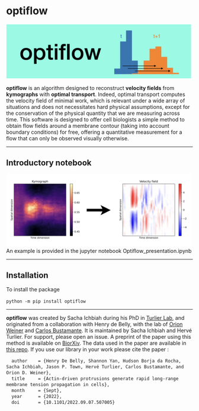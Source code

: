 # optiflow
<img src="Images/optiflow_logo.png" alt="drawing" width="500"/>

**optiflow** is an algorithm designed to reconstruct **velocity fields** from **kymographs** with **optimal transport**. Indeed, optimal transport computes the velocity field of minimal work, which is relevant under a wide array of situations and does not necessitates hard physical assumptions, except for the conservation of the physical quantity that we are measuring across time.
This software is designed to offer cell biologists a simple method to obtain flow fields around a membrane contour (taking into account boundary conditions) for free, offering a quantitative measurement for a flow that can only be observed visually otherwise.


---
## Introductory notebook
<img src="Images/optiflow_example.png" alt="drawing" width="500"/>
An example is provided in the jupyter notebook Optiflow_presentation.ipynb

---

## Installation
To install the package 

`python -m pip install optiflow`

---

**optiflow** was created by Sacha Ichbiah during his PhD in [Turlier Lab](https://www.turlierlab.com), and originated from a collaboration with Henry de Belly, with the lab of [Orion Weiner](https://weinerlab.com) and [Carlos Bustamante](https://bustamante.berkeley.edu). It is maintained by Sacha Ichbiah and Hervé Turlier. For support, please open an issue.
A preprint of the paper using this method is available on [BiorXiv](https://www.biorxiv.org/content/10.1101/2022.09.07.507005v1). The data used in the paper are available in [this repo](https://github.com/VirtualEmbryo/membrane-cortex-tension). If you use our library in your work please cite the paper : 

```@inproceedings{HDBSYetal,
  author    = {Henry De Belly, Shannon Yan, Hudson Borja da Rocha, Sacha Ichbiah, Jason P. Town, Hervé Turlier, Carlos Bustamante, and Orion D. Weiner},
  title     = {Actin-driven protrusions generate rapid long-range membrane tension propagation in cells},
  month     = {Sept},
  year      = {2022},
  doi       = {10.1101/2022.09.07.507005}
```



